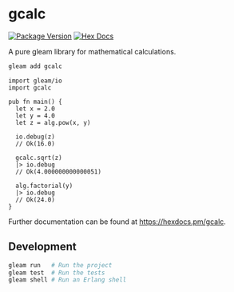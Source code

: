 # gcalc

[![Package Version](https://img.shields.io/hexpm/v/gcalc)](https://hex.pm/packages/gcalc)
[![Hex Docs](https://img.shields.io/badge/hex-docs-ffaff3)](https://hexdocs.pm/gcalc/)

A pure gleam library for mathematical calculations.
```sh
gleam add gcalc
```
```gleam
import gleam/io
import gcalc

pub fn main() {
  let x = 2.0
  let y = 4.0
  let z = alg.pow(x, y)

  io.debug(z)
  // Ok(16.0)

  gcalc.sqrt(z)
  |> io.debug
  // Ok(4.000000000000051)

  alg.factorial(y)
  |> io.debug
  // Ok(24.0)
}
```

Further documentation can be found at <https://hexdocs.pm/gcalc>.

## Development

```sh
gleam run   # Run the project
gleam test  # Run the tests
gleam shell # Run an Erlang shell
```
